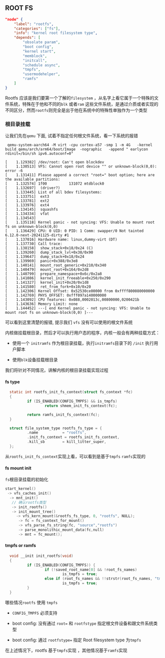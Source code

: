 ## ROOT FS

```json
"node" {
    "label": "rootfs",
    "categories": ["fs"],
    "info": "kernel root filesystem type",
    "depends": [
        "obsolate param",
        "boot config",
        "kernel start",
        "memblock",
        "initcall",
        "schedule async",
        "tmpfs", 
        "usermodehelper",
        "ramfs"
    ]
}
```

Rootfs 应该是我们要第一个了解的`filesystem` ，从名字上看它属于一个特殊的文件系统，特殊在于他和不同的`blk` 或者`ram` 这些文件系统，是通过介质或者实现的不同区分，然而`rootfs`则完全是出于他在系统中的特殊性单独作为一个类型  

### 根目录挂载

让我们先在`qemu` 下面, 试着不指定任何根文件系统，看一下系统的报错

```shell
 qemu-system-aarch64 -M virt -cpu cortex-a57 -smp 1 -m 4G   -kernel build_qemu/arch/arm64/boot/Image  -nographic   -append " earlycon rdinit=/bin/sh ipv6.autoconf=0"
```

```vim
[    1.129382] /dev/root: Can't open blockdev
[    1.130513] VFS: Cannot open root device "" or unknown-block(0,0): error -6
[    1.131411] Please append a correct "root=" boot option; here are the available partitions:
[    1.132574] 1f00          131072 mtdblock0 
[    1.132697]  (driver?)
[    1.133445] List of all bdev filesystems:
[    1.133751]  ext3
[    1.133781]  ext2
[    1.133976]  ext4
[    1.134145]  squashfs
[    1.134334]  vfat
[    1.134543] 
[    1.135118] Kernel panic - not syncing: VFS: Unable to mount root fs on unknown-block(0,0)
[    1.136429] CPU: 0 UID: 0 PID: 1 Comm: swapper/0 Not tainted 6.12.0-next-20241125-dirty #1
[    1.137016] Hardware name: linux,dummy-virt (DT)
[    1.137730] Call trace:
[    1.138158]  show_stack+0x18/0x24 (C)
[    1.139260]  dump_stack_lvl+0x38/0x90
[    1.139647]  dump_stack+0x18/0x24
[    1.139969]  panic+0x388/0x3e8
[    1.140141]  mount_root_generic+0x210/0x340
[    1.140479]  mount_root+0x164/0x2d8
[    1.140799]  prepare_namespace+0x6c/0x2a8
[    1.141086]  kernel_init_freeable+0x250/0x290
[    1.141327]  kernel_init+0x20/0x1d8
[    1.141580]  ret_from_fork+0x10/0x20
[    1.142306] Kernel Offset: 0x52530ce00000 from 0xffff800080000000
[    1.142769] PHYS_OFFSET: 0xfff097a140000000
[    1.143092] CPU features: 0x088,0002013c,00800000,0200421b
[    1.143636] Memory Limit: none
[    1.144452] ---[ end Kernel panic - not syncing: VFS: Unable to mount root fs on unknown-block(0,0) ]---
```

可以看到这里清楚的报错, 提示我们 `vfs` 没有可以使用的根文件系统

内核做挂载根目录，然后才可以执行用户态的程序，内核一般会有两种挂载方式：

- 使用一个 `initramfs` 作为根目录挂载，执行`initramfs`目录下的 `/init` 执行用户脚本

- 使用`blk`设备挂载根目录

我们将针对不同情况，讲解内核的根目录挂载实现过程

#### fs type

```c
  static int rootfs_init_fs_context(struct fs_context *fc)
  {       
          if (IS_ENABLED(CONFIG_TMPFS) && is_tmpfs)
                  return shmem_init_fs_context(fc);

          return ramfs_init_fs_context(fc);
  }       

  struct file_system_type rootfs_fs_type = {
          .name           = "rootfs",
          .init_fs_context = rootfs_init_fs_context,
          .kill_sb        = kill_litter_super,
  };
```

从`rootfs_init_fs_context`实现上看，可以看到是基于`tmpfs` `ramfs`实现的

#### fs mount init

`fs`根目录挂载的初始化

```c
start_kernel()
 -> vfs_caches_init()
  -> mnt_init()
   // 确认rootfs类型
   -> init_rootfs()
   -> init_mount_tree() 
     -> vfs_kern_mount(&rootfs_fs_type, 0, "rootfs", NULL);
      -> fc = fs_context_for_mount()
      -> vfs_parse_fs_string(fc, "source","rootfs")
      -> parse_monolithic_mount_data(fc,null)
      -> mnt = fc_mount();
```

#### tmpfs or ramfs

```c
  void __init init_rootfs(void)
  {       
          if (IS_ENABLED(CONFIG_TMPFS)) {
                  if (!saved_root_name[0] && !root_fs_names)
                          is_tmpfs = true;
                  else if (root_fs_names && !!strstr(root_fs_names, "tmpfs"))
                          is_tmpfs = true;
          }
  }
```

哪些情况`rootfs`  使用 `tmpfs`

- `CONFIG_TMPFS` 必须支持

- boot config: 没有通过 `root=` 和 `rootfstype` 指定根文件设备和跟文件系统类型

- boot config: 通过 `rootfstype=` 指定 Root filesystem type 为`tmpfs` 

在上述情况下，rootfs 基于`tmpfs`实现 ，其他情况基于`ramfs`实现

